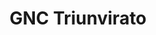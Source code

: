 ---
title: "GNC Triunvirato"
url: /ciudad-autonoma-de-buenos-aires/gnc-triunvirato/
shop: Autowerkstatt
---